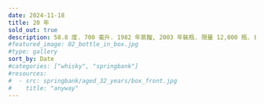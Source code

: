 ```yaml
---
date: 2024-11-18
title: 20 年
sold_out: true
description: 58.8 度. 700 毫升. 1982 年蒸餾, 2003 年裝瓶. 限量 12,000 瓶. 編號 2250.
#featured_image: 02_bottle_in_box.jpg
#type: gallery
sort_by: Date
#categories: ["whisky", "springbank"]
#resources:
#  - src: springbank/aged_32_years/box_front.jpg
#    title: "anyway"
---
```

